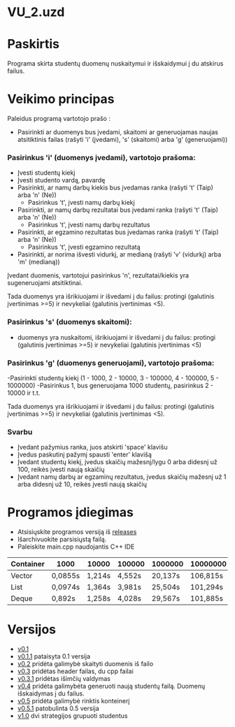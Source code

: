 # VU_2.uzd

# Paskirtis
Programa skirta studentų duomenų nuskaitymui ir išskaidymui į du atskirus failus.

# Veikimo principas
Paleidus programą vartotojo prašo :
- Pasirinkti ar duomenys bus įvedami, skaitomi ar generuojamas naujas atsitiktinis failas (rašyti 'i' (įvedami), 's' (skaitomi) arba 'g' (generuojami)) 

### Pasirinkus 'i' (duomenys įvedami), vartotojo prašoma:
- Įvesti studentų kiekį 
- Įvesti studento vardą, pavardę
- Pasirinkti, ar namų darbų kiekis bus įvedamas ranka (rašyti 't' (Taip) arba 'n' (Ne))
  - Pasirinkus 't', įvesti namų darbų kiekį
- Pasirinkti, ar namų darbų rezultatai bus įvedami ranka (rašyti 't' (Taip) arba 'n' (Ne))
  - Pasirinkus 't', įvesti namų darbų rezultatus
- Pasirinkti, ar egzamino rezultatas bus įvedamas ranka (rašyti 't' (Taip) arba 'n' (Ne))
  - Pasirinkus 't', įvesti egzamino rezultatą
- Pasirinkti, ar norima išvesti vidurkį, ar medianą (rašyti 'v' (vidurkį) arba 'm' (medianą))


Įvedant duomenis, vartotojui pasirinkus 'n', rezultatai/kiekis yra sugeneruojami atsitiktinai. 

Tada duomenys yra išrikiuojami ir išvedami į du failus: protingi (galutinis įvertinimas >=5) ir nevykeliai (galutinis įvertinimas <5).

### Pasirinkus 's' (duomenys skaitomi):
- duomenys yra nuskaitomi, išrikiuojami ir išvedami į du failus: protingi (galutinis įvertinimas >=5) ir nevykeliai (galutinis įvertinimas <5)

### Pasirinkus 'g' (duomenys generuojami), vartotojo prašoma: 
-Pasirinkti studentų kiekį (1 - 1000, 2 - 10000, 3 - 100000, 4 - 100000, 5 - 1000000)
-Pasirinkus 1, bus generuojama 1000 studentų, pasirinkus 2 - 10000 ir t.t.

Tada duomenys yra išrikiuojami ir išvedami į du failus: protingi (galutinis įvertinimas >=5) ir nevykeliai (galutinis įvertinimas <5).

### Svarbu
- Įvedant pažymius ranka, juos atskirti 'space' klavišu
- Įvedus paskutinį pažymį spausti 'enter' klavišą
- Įvedant studentų kiekį, įvedus skaičių mažesnį/lygu 0 arba didesnį už 100, reikės įvesti naują skaičių
- Įvedant namų darbų ar egzaminų rezultatus, įvedus skaičių mažesnį už 1 arba didesnį už 10, reikės įvesti naują skaičių

# Programos įdiegimas
- Atsisiųskite programos versiją iš [releases](https://github.com/gabijagleiz/VU_2.uzd/releases)
- Išarchivuokite parsisiųstą failą.
- Paleiskite main.cpp naudojantis C++ IDE

| Container | 1000 | 10000 | 100000 | 1000000 | 10000000 |
| --- | --- | --- | --- | --- | ---|
| Vector | 0,0855s | 1,214s | 4,552s | 20,137s | 106,815s |
| List | 0,0974s | 1,364s | 3,981s | 25,504s | 101,294s |
| Deque | 0,892s | 1,258s | 4,028s | 29,567s | 101,885s|
# Versijos
- [v0.1](https://github.com/gabijagleiz/VU_2.uzd/releases/tag/v0.1)
- [v0.1.1](https://github.com/gabijagleiz/VU_2.uzd/releases/tag/v.1.1) pataisyta 0.1 versija
- [v0.2](https://github.com/gabijagleiz/VU_2.uzd/releases/tag/v0.2) pridėta galimybė skaityti duomenis iš failo
- [v0.3](https://github.com/gabijagleiz/VU_2.uzd/releases/tag/v0.3) pridėtas header failas, du cpp failai
- [v0.3.1](https://github.com/gabijagleiz/VU_2.uzd/releases/tag/v0.3.1) pridėtas išimčių valdymas
- [v0.4](https://github.com/gabijagleiz/VU_2.uzd/releases/tag/v0.4) pridėta galimybėta generuoti naują studentų failą. Duomenų išskaidymas į du failus.
- [v0.5](https://github.com/gabijagleiz/VU_2.uzd/releases/tag/v0.5) pridėta galimybė rinktis konteinerį
- [v0.5.1](https://github.com/gabijagleiz/VU_2.uzd/releases/tag/v0.5.1) patobulinta 0.5 versija
- [v1.0](https://github.com/gabijagleiz/VU_2.uzd/releases/tag/v0.1) dvi strategijos grupuoti studentus
